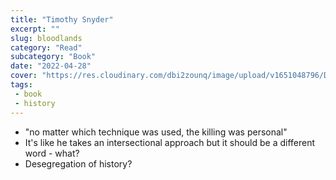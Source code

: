 ```yaml
--- 
title: "Timothy Snyder" 
excerpt: ""
slug: bloodlands
category: "Read"
subcategory: "Book"
date: "2022-04-28"
cover: "https://res.cloudinary.com/dbi2zounq/image/upload/v1651048796/Digital%20garden/media/in-the-dream-house_a8botl.jpg"
tags:
 - book
 - history
---  
```

 - "no matter which technique was used, the killing was personal"
 - It's like he takes an intersectional approach but it should be a different word - what?
 - Desegregation of history?